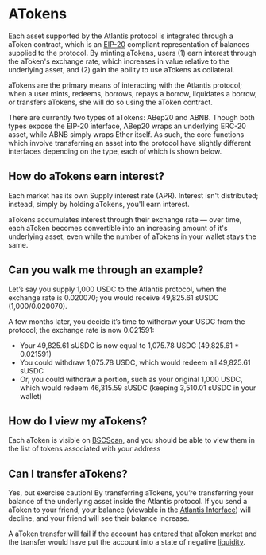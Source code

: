 # ATokens

Each asset supported by the Atlantis protocol is integrated through a aToken contract, which is an [EIP-20](https://eips.ethereum.org/EIPS/eip-20) compliant representation of balances supplied to the protocol. By minting aTokens, users \(1\) earn interest through the aToken's exchange rate, which increases in value relative to the underlying asset, and \(2\) gain the ability to use aTokens as collateral.

aTokens are the primary means of interacting with the Atlantis protocol; when a user mints, redeems, borrows, repays a borrow, liquidates a borrow, or transfers aTokens, she will do so using the aToken contract.

There are currently two types of aTokens: ABep20 and ABNB. Though both types expose the EIP-20 interface, ABep20 wraps an underlying ERC-20 asset, while ABNB simply wraps Ether itself. As such, the core functions which involve transferring an asset into the protocol have slightly different interfaces depending on the type, each of which is shown below.

## How do aTokens earn interest?

Each market has its own Supply interest rate \(APR\). Interest isn't distributed; instead, simply by holding aTokens, you'll earn interest.

aTokens accumulates interest through their exchange rate — over time, each aToken becomes convertible into an increasing amount of it's underlying asset, even while the number of aTokens in your wallet stays the same.

## Can you walk me through an example?

Let’s say you supply 1,000 USDC to the Atlantis protocol, when the exchange rate is 0.020070; you would receive 49,825.61 sUSDC \(1,000/0.020070\).

A few months later, you decide it’s time to withdraw your USDC from the protocol; the exchange rate is now 0.021591:

* Your 49,825.61 sUSDC is now equal to 1,075.78 USDC \(49,825.61 \* 0.021591\)
* You could withdraw 1,075.78 USDC, which would redeem all 49,825.61 sUSDC
* Or, you could withdraw a portion, such as your original 1,000 USDC, which would redeem 46,315.59 sUSDC \(keeping 3,510.01 sUSDC in your wallet\)

## How do I view my aTokens?

Each aToken is visible on [BSCScan](https://bscscan.com), and you should be able to view them in the list of tokens associated with your address


## Can I transfer aTokens?
Yes, but exercise caution! By transferring aTokens, you’re transferring your balance of the underlying asset inside the Atlantis protocol. If you send a aToken to your friend, your balance \(viewable in the [Atlantis Interface](https://atlantis.loans/)\) will decline, and your friend will see their balance increase.

A aToken transfer will fail if the account has [entered](../comptroller/enter-markets.md) that aToken market and the transfer would have put the account into a state of negative [liquidity](../comptroller/get-account-liquidity.md).

